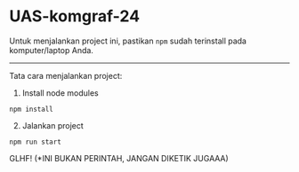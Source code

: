 # UAS-komgraf-24

Untuk menjalankan project ini, pastikan `npm` sudah terinstall pada komputer/laptop Anda.

---

Tata cara menjalankan project:

1. Install node modules

```
npm install
```

2. Jalankan project

```
npm run start
```
GLHF! (*INI BUKAN PERINTAH, JANGAN DIKETIK JUGAAA)

